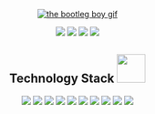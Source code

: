 <p align="center">
    <a href="https://youtu.be/PWhcISYYpqM">
        <img src="https://github.com/brudnak/brudnak/blob/master/img/leila.gif" alt="the bootleg boy gif" />
    </a>
</p>

<p align="center">
    <img src="https://badges.pufler.dev/visits/brudnak/brudnak" />
    <img src="https://badges.pufler.dev/years/brudnak" />
    <img src="https://badges.pufler.dev/repos/brudnak" />
    <img src="https://badges.pufler.dev/commits/monthly/brudnak" />
</p>

<h2 align="center">Technology Stack <img src="https://github.com/ritik307/ritik307/blob/main/images/laptop.gif" width="50" /></h2>

<p align="center">
    <img src="https://img.shields.io/badge/-SUSE-0C322C?logo=suse&logoColor=white&style=flat" />
    <img src="https://img.shields.io/badge/-Golang-00ADD8?logo=go&logoColor=white&style=flat" />
    <img src="https://img.shields.io/badge/-Rust-000000?logo=rust&logoColor=white&style=flat" />
    <img src="https://img.shields.io/badge/-Python-3776AB?logo=python&logoColor=white&style=flat" />
    <img src="https://img.shields.io/badge/-JavaScript-F7DF1E?logo=javascript&logoColor=white&style=flat" />
    <img src="https://img.shields.io/badge/-HTML5-E34F26?logo=html5&logoColor=white&style=flat" />
    <img src="https://img.shields.io/badge/-CSS3-1572B6?logo=css3&logoColor=white&style=flat" />
    <img src="https://img.shields.io/badge/-Docker-2496ED?logo=docker&logoColor=white&style=flat" />
    <img src="https://img.shields.io/badge/-Kubernetes-326CE5?logo=kubernetes&logoColor=white&style=flat" />
    <img src="https://img.shields.io/badge/-Rancher-0075A8?logo=rancher&logoColor=white&style=flat" />
</p>
